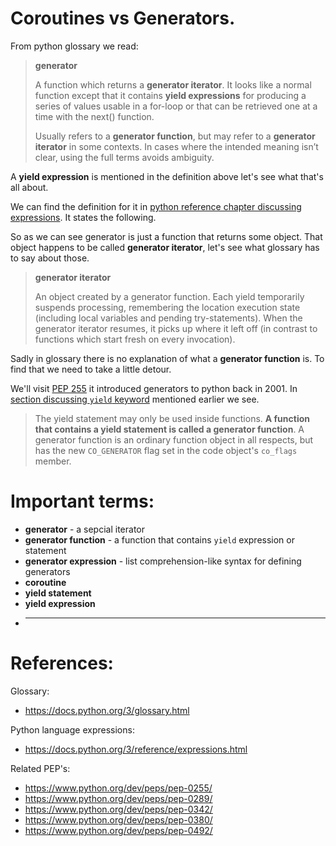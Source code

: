 # Coroutines vs Generators.

From python glossary we read:

> **generator**
> 
> A function which returns a **generator iterator**. It looks like a normal function 
> except that it contains **yield expressions** for producing a series of values usable in 
> a for-loop or that can be retrieved one at a time with the next() function.
> 
> Usually refers to a **generator function**, but may refer to a **generator iterator** in some contexts. 
> In cases where the intended meaning isn’t clear, using the full terms avoids ambiguity.

A **yield expression** is mentioned in the definition above let's see what that's all about.

We can find the definition for it in <a href="https://docs.python.org/3/reference/expressions.html">
python reference chapter discussing expressions</a>. It states the following.



So as we can see generator is just a function that returns some object. That object happens to be
called **generator iterator**, let's see what glossary has to say about those.

> **generator iterator**
> 
> An object created by a generator function.
> Each yield temporarily suspends processing, remembering the location execution state 
> (including local variables and pending try-statements). When the generator iterator resumes, 
> it picks up where it left off (in contrast to functions which start fresh on every invocation).

Sadly in glossary there is no explanation of what a **generator function** is. To find that we need
to take a little detour.

We'll visit <a href="https://www.python.org/dev/peps/pep-0255/#specification-yield">PEP 255</a>
it introduced generators to python back in 2001. In 
<a href="https://www.python.org/dev/peps/pep-0255/#specification-yield">
section discussing `yield` keyword</a> mentioned earlier we see.

>The yield statement may only be used inside functions. 
> **A function that contains a yield statement is called a generator function**. 
> A generator function is an ordinary function object in all respects, 
> but has the new `CO_GENERATOR` flag set in the code object's `co_flags` member.

# Important terms:

- **generator** - a sepcial iterator
- **generator function** - a function that contains `yield` expression or statement
- **generator expression** - list comprehension-like syntax for defining generators 
- **coroutine**
- **yield statement**
- **yield expression**
- ****

# References:

Glossary:
- https://docs.python.org/3/glossary.html

Python language expressions:
- https://docs.python.org/3/reference/expressions.html

Related PEP's:
- https://www.python.org/dev/peps/pep-0255/
- https://www.python.org/dev/peps/pep-0289/
- https://www.python.org/dev/peps/pep-0342/
- https://www.python.org/dev/peps/pep-0380/
- https://www.python.org/dev/peps/pep-0492/